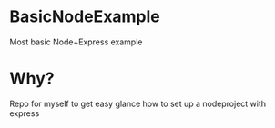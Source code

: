 # BasicNodeExample
Most basic Node+Express example

# Why?
Repo for myself to get easy glance how to set up a nodeproject with express
